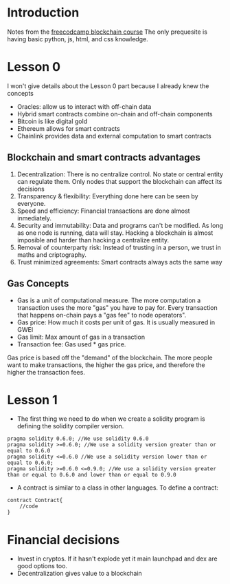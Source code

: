 # Introduction
Notes from the [freecodcamp blockchain course](https://www.youtube.com/watch?v=M576WGiDBdQ)
The only prequesite is having basic python, js, html, and css knowledge.

# Lesson 0
I won't give details about the Lesson 0 part because I already knew the concepts
* Oracles: allow us to interact with off-chain data
* Hybrid smart contracts combine on-chain and off-chain components
* Bitcoin is like digital gold
* Ethereum allows for smart contracts
* Chainlink provides data and external computation to smart contracts

## Blockchain and smart contracts advantages
1. Decentralization: There is no centralize control. No state or central entity can regulate them. Only nodes that support the blockchain can affect its decisions
1. Transparency & flexibility: Everything done here can be seen by everyone.
1. Speed and efficiency: Financial transactions are done almost inmediately.
1. Security and immutability: Data and programs can't be modified. As long as one node is running, data will stay. Hacking a blockchain is almost imposible and harder than hacking a centralize entity.
1. Removal of counterparty risk: Instead of trusting in a person, we trust in maths and criptography.
1. Trust minimized agreements: Smart contracts always acts the same way

## Gas Concepts
* Gas is a unit of computational measure. The more computation a transaction uses the more "gas" you have to pay for. Every transaction that happens on-chain pays a "gas fee" to node operators".
* Gas price: How much it costs per unit of gas. It is usually measured in GWEI
* Gas limit: Max amount of gas in a transaction
* Transaction fee: Gas used * gas price.

Gas price is based off the "demand" of the blockchain. The more people want to make transactions, the higher the gas price, and therefore the higher the transaction fees.

# Lesson 1
* The first thing we need to do when we create a solidity program is defining the solidity compiler version.
```solidity
pragma solidity 0.6.0; //We use solidity 0.6.0
pragma solidity >=0.6.0; //We use a solidity version greater than or equal to 0.6.0
pragma solidity <=0.6.0 //We use a solidity version lower than or equal to 0.6.0;
pragma solidity >=0.6.0 <=0.9.0; //We use a solidity version greater than or equal to 0.6.0 and lower than or equal to 0.9.0
```
* A contract is similar to a class in other languages. To define a contract:
```solidity
contract Contract{
    //code
}
```




# Financial decisions
* Invest in cryptos. If it hasn't explode yet it main launchpad and dex are good options too.
* Decentralization gives value to a blockchain

